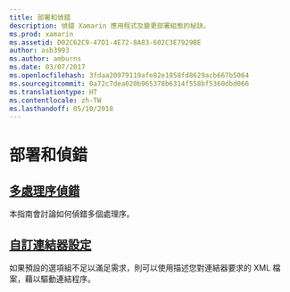 ```yaml
---
title: 部署和偵錯
description: 偵錯 Xamarin 應用程式及變更部署組態的秘訣。
ms.prod: xamarin
ms.assetid: D02C62C9-47D1-4E72-8A83-602C3E7929BE
author: asb3993
ms.author: amburns
ms.date: 03/07/2017
ms.openlocfilehash: 3fdaa20979119afe82e1058fd8629acb667b5064
ms.sourcegitcommit: 0a72c7dea020b965378b6314f558bf5360dbd066
ms.translationtype: HT
ms.contentlocale: zh-TW
ms.lasthandoff: 05/10/2018
---
```

# <a name="deployment--debugging"></a>部署和偵錯

## <a name="multi-process-debuggingmulti-process-debuggingmd"></a>[多處理序偵錯](multi-process-debugging.md)

本指南會討論如何偵錯多個處理序。

## <a name="custom-linker-configurationlinkermd"></a>[自訂連結器設定](linker.md)

如果預設的選項組不足以滿足需求，則可以使用描述您對連結器要求的 XML 檔案，藉以驅動連結程序。
